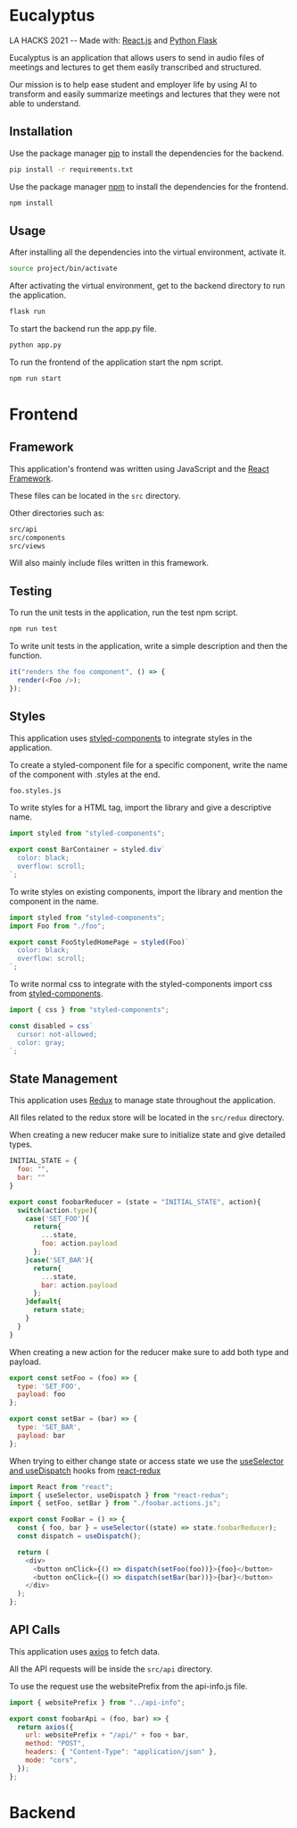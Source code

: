 # Eucalyptus

LA HACKS 2021 -- Made with: [React.js](https://reactjs.org/) and [Python Flask](https://flask.palletsprojects.com/en/1.1.x/)

Eucalyptus is an application that allows users to send in audio files of meetings and lectures to get them easily transcribed and structured.

Our mission is to help ease student and employer life by using AI to transform and easily summarize meetings and lectures that they were not able to understand.

## Installation

Use the package manager [pip](https://pip.pypa.io/en/stable/) to install the dependencies for the backend.

```bash
pip install -r requirements.txt
```

Use the package manager [npm](https://nodejs.org/en/) to install the dependencies for the frontend.

```bash
npm install
```

## Usage

After installing all the dependencies into the virtual environment, activate it.

```bash
source project/bin/activate
```

After activating the virtual environment, get to the backend directory to run the application.

```bash
flask run
```

To start the backend run the app.py file.

```bash
python app.py
```

To run the frontend of the application start the npm script.

```bash
npm run start
```

# Frontend

## Framework

This application's frontend was written using JavaScript and the [React Framework](https://reactjs.org/).

These files can be located in the `src` directory.

Other directories such as:

```bash
src/api
src/components
src/views
```

Will also mainly include files written in this framework.

## Testing

To run the unit tests in the application, run the test npm script.

```bash
npm run test
```

To write unit tests in the application, write a simple description and then the function.

```javascript
it("renders the foo component", () => {
  render(<Foo />);
});
```

## Styles

This application uses [styled-components](https://styled-components.com/) to integrate styles in the application.

To create a styled-component file for a specific component, write the name of the component with .styles at the end.

```bash
foo.styles.js
```

To write styles for a HTML tag, import the library and give a descriptive name.

```javascript
import styled from "styled-components";

export const BarContainer = styled.div`
  color: black;
  overflow: scroll;
`;
```

To write styles on existing components, import the library and mention the component in the name.

```javascript
import styled from "styled-components";
import Foo from "./foo";

export const FooStyledHomePage = styled(Foo)`
  color: black;
  overflow: scroll;
`;
```

To write normal css to integrate with the styled-components import css from [styled-components](https://styled-components.com/).

```javascript
import { css } from "styled-components";

const disabled = css`
  cursor: not-allowed;
  color: gray;
`;
```

## State Management

This application uses [Redux](https://react-redux.js.org/introduction/quick-start) to manage state throughout the application.

All files related to the redux store will be located in the `src/redux` directory.

When creating a new reducer make sure to initialize state and give detailed types.

```javascript
INITIAL_STATE = {
  foo: "",
  bar: ""
}

export const foobarReducer = (state = "INITIAL_STATE", action){
  switch(action.type){
    case('SET_FOO'){
      return{
        ...state,
        foo: action.payload
      };
    }case('SET_BAR'){
      return{
        ...state,
        bar: action.payload
      };
    }default{
      return state;
    }
  }
}
```

When creating a new action for the reducer make sure to add both type and payload.

```javascript
export const setFoo = (foo) => {
  type: 'SET_FOO',
  payload: foo
};

export const setBar = (bar) => {
  type: 'SET_BAR',
  payload: bar
};
```

When trying to either change state or access state we use the [useSelector and useDispatch](https://react-redux.js.org/api/hooks) hooks from [react-redux](https://react-redux.js.org/)

```javascript
import React from "react";
import { useSelector, useDispatch } from "react-redux";
import { setFoo, setBar } from "./foobar.actions.js";

export const FooBar = () => {
  const { foo, bar } = useSelector((state) => state.foobarReducer);
  const dispatch = useDispatch();

  return (
    <div>
      <button onClick={() => dispatch(setFoo(foo))}>{foo}</button>
      <button onClick={() => dispatch(setBar(bar))}>{bar}</button>
    </div>
  );
};
```

## API Calls

This application uses [axios](https://www.npmjs.com/package/axios) to fetch data.

All the API requests will be inside the `src/api` directory.

To use the request use the websitePrefix from the api-info.js file.

```javascript
import { websitePrefix } from "../api-info";

export const foobarApi = (foo, bar) => {
  return axios({
    url: websitePrefix + "/api/" + foo + bar,
    method: "POST",
    headers: { "Content-Type": "application/json" },
    mode: "cors",
  });
};
```

# Backend

